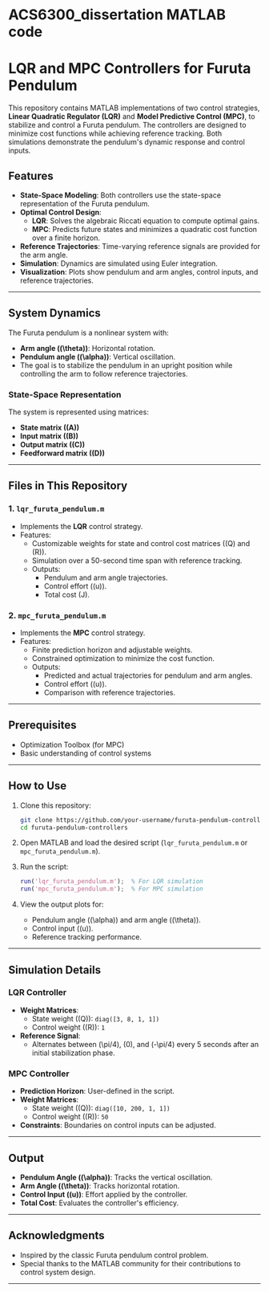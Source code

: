 # ACS6300_dissertation MATLAB code

# LQR and MPC Controllers for Furuta Pendulum

This repository contains MATLAB implementations of two control strategies, **Linear Quadratic Regulator (LQR)** and **Model Predictive Control (MPC)**, to stabilize and control a Furuta pendulum. The controllers are designed to minimize cost functions while achieving reference tracking. Both simulations demonstrate the pendulum's dynamic response and control inputs.

## Features

- **State-Space Modeling**: Both controllers use the state-space representation of the Furuta pendulum.
- **Optimal Control Design**:
  - **LQR**: Solves the algebraic Riccati equation to compute optimal gains.
  - **MPC**: Predicts future states and minimizes a quadratic cost function over a finite horizon.
- **Reference Trajectories**: Time-varying reference signals are provided for the arm angle.
- **Simulation**: Dynamics are simulated using Euler integration.
- **Visualization**: Plots show pendulum and arm angles, control inputs, and reference trajectories.

---

## System Dynamics

The Furuta pendulum is a nonlinear system with:
- **Arm angle (\(\theta\))**: Horizontal rotation.
- **Pendulum angle (\(\alpha\))**: Vertical oscillation.
- The goal is to stabilize the pendulum in an upright position while controlling the arm to follow reference trajectories.

### State-Space Representation
The system is represented using matrices:
- **State matrix (\(A\))**
- **Input matrix (\(B\))**
- **Output matrix (\(C\))**
- **Feedforward matrix (\(D\))**

---

## Files in This Repository

### 1. `lqr_furuta_pendulum.m`
- Implements the **LQR** control strategy.
- Features:
  - Customizable weights for state and control cost matrices (\(Q\) and \(R\)).
  - Simulation over a 50-second time span with reference tracking.
  - Outputs:
    - Pendulum and arm angle trajectories.
    - Control effort (\(u\)).
    - Total cost \(J\).

### 2. `mpc_furuta_pendulum.m`
- Implements the **MPC** control strategy.
- Features:
  - Finite prediction horizon and adjustable weights.
  - Constrained optimization to minimize the cost function.
  - Outputs:
    - Predicted and actual trajectories for pendulum and arm angles.
    - Control effort (\(u\)).
    - Comparison with reference trajectories.

---

## Prerequisites

- Optimization Toolbox (for MPC)
- Basic understanding of control systems

---

## How to Use

1. Clone this repository:
   ```bash
   git clone https://github.com/your-username/furuta-pendulum-controllers.git
   cd furuta-pendulum-controllers
   ```

2. Open MATLAB and load the desired script (`lqr_furuta_pendulum.m` or `mpc_furuta_pendulum.m`).

3. Run the script:
   ```matlab
   run('lqr_furuta_pendulum.m');  % For LQR simulation
   run('mpc_furuta_pendulum.m');  % For MPC simulation
   ```

4. View the output plots for:
   - Pendulum angle (\(\alpha\)) and arm angle (\(\theta\)).
   - Control input (\(u\)).
   - Reference tracking performance.

---

## Simulation Details

### LQR Controller
- **Weight Matrices**:
  - State weight (\(Q\)): `diag([3, 8, 1, 1])`
  - Control weight (\(R\)): `1`
- **Reference Signal**:
  - Alternates between \(\pi/4\), \(0\), and \(-\pi/4\) every 5 seconds after an initial stabilization phase.

### MPC Controller
- **Prediction Horizon**: User-defined in the script.
- **Weight Matrices**:
  - State weight (\(Q\)): `diag([10, 200, 1, 1])`
  - Control weight (\(R\)): `50`
- **Constraints**: Boundaries on control inputs can be adjusted.

---

## Output

- **Pendulum Angle (\(\alpha\))**: Tracks the vertical oscillation.
- **Arm Angle (\(\theta\))**: Tracks horizontal rotation.
- **Control Input (\(u\))**: Effort applied by the controller.
- **Total Cost**: Evaluates the controller's efficiency.

---

## Acknowledgments

- Inspired by the classic Furuta pendulum control problem.
- Special thanks to the MATLAB community for their contributions to control system design.

---
